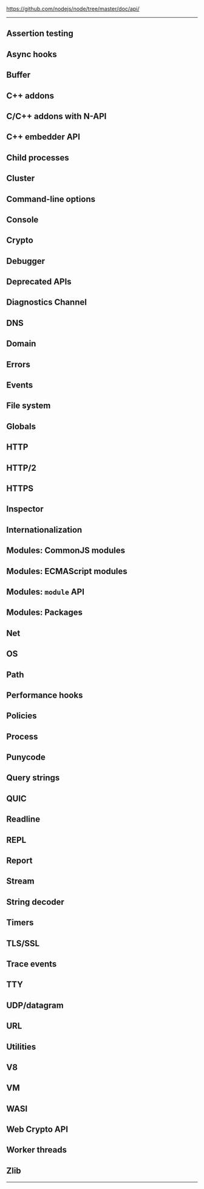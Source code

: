 https://github.com/nodejs/node/tree/master/doc/api/

<!--
  NB(chrisdickinson): if you move this file, be sure to update
  tools/doc/html.js to point at the new location.
-->

<!--introduced_in=v0.10.0-->

<hr class="line"/>

## Assertion testing
## Async hooks
## Buffer
## C++ addons
## C/C++ addons with N-API
## C++ embedder API
## Child processes
## Cluster
## Command-line options
## Console
## Crypto
## Debugger
## Deprecated APIs
## Diagnostics Channel
## DNS
## Domain
## Errors
## Events
## File system
## Globals
## HTTP
## HTTP/2
## HTTPS
## Inspector
## Internationalization
## Modules: CommonJS modules
## Modules: ECMAScript modules
## Modules: `module` API
## Modules: Packages
## Net
## OS
## Path
## Performance hooks
## Policies
## Process
## Punycode
## Query strings
## QUIC
## Readline
## REPL
## Report
## Stream
## String decoder
## Timers
## TLS/SSL
## Trace events
## TTY
## UDP/datagram
## URL
## Utilities
## V8
## VM
## WASI
## Web Crypto API
## Worker threads
## Zlib

<hr class="line"/>


